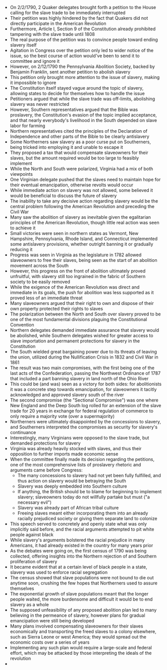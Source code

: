- On 2/2/1790, 2 Quaker delegates brought forth a petition to the House calling for the slave trade to be immediately interrupted
- Their petition was highly hindered by the fact that Quakers did not directly participate in the American Revolution
- Furthermore, Article I, Section 9 of the Constitution already prohibited tampering with the slave trade until 1808
- The real purpose of the petition was to convince people toward ending slavery itself
- Agitation in Congress over the petition only led to wider notice of the issue, so the best course of action would've been to send it to committee and ignore it
- However, on 2/12/1790 the Pennsylvania Abolition Society, backed by Benjamin Franklin, sent another petition to abolish slavery
- This petition only brought more attention to the issue of slavery, making it impossible to ignore
- The Constitution itself stayed vague around the topic of slavery, allowing states to decide for themselves how to handle the issue
- Petitioners argued that while the slave trade was off-limits, abolishing slavery was never restricted
- However, Southern representatives argued that the Bible was proslavery, the Constitution's evasion of the topic implied acceptance, and that nearly everybody's livelihood in the South depended on slave labor for farming
- Northern representatives cited the principles of the Declaration of Independence and other parts of the Bible to be clearly antislavery
- Some Northerners saw slavery as a poor curse put on Southerners, being tricked into employing it and unable to escape it
- They proposed a tax that would compensate slaveowners for their slaves, but the amount required would be too large to feasibly implement
- While the North and South were polarized, Virginia had a mix of both viewpoints
- One Virginian delegate pushed that the slaves need to maintain hope for their eventual emancipation, otherwise revolts would occur
- While immediate action on slavery was not allowed, some believed it would be beneficial to discuss the future of slavery
- The inability to take any decisive action regarding slavery would be the central problem following the American Revolution and preceding the Civil War
- Many saw the abolition of slavery as inevitable given the egalitarian principles of the American Revolution, though little real action was seen to achieve it
- Small victories were seen in northern states as Vermont, New Hampshire, Pennsylvania, Rhode Island, and Connecticut implemented some antislavery provisions, whether outright banning it or gradually reducing it
- Progress was seen in Virginia as the legislature in 1782 allowed slaveowners to free their slaves, being seen as the start of an abolition movement across the South
- However, this progress on the front of abolition ultimately proved unfruitful, with slavery still too ingrained in the fabric of Southern society to be easily removed
- While the exigence of the American Revolution was direct and immediate in its goals, the push for abolition was less supported as it proved less of an immediate threat
- Many slaveowners argued that their right to own and dispose of their own property protected their rights to slaves
- The polarization between the North and South over slavery proved to be one of the most fundamental divisions plaguing the Constitutional Convention
- Northern delegates demanded immediate assurance that slavery would be abolished, while Southern delegates wished for greater access to slave importation and permanent protections for slavery in the Constitution
- The South wielded great bargaining power due to its threats of leaving the union, utilized during the Nullification Crisis in 1832 and Civil War in 1861
- The result was two main compromises, with the first being one of the last acts of the Confederation, passing the Northwest Ordinance of 1787 that included a part banning slavery in land north of the Ohio River
- This could be (and was) seen as a victory for both sides: for abolitionists it was a concrete step towards emancipation, for slaveowners it tacitly acknowledged and approved slavery south of the river
- The second compromise (the "Sectional Compromise") was one where New England and the Deep South log rolled for an extension of the slave trade for 20 years in exchange for federal regulation of commerce to only require a majority vote (over a supermajority)
- Northerners were ultimately disappointed by the concessions to slavery, and Southerners interpreted the compromises as security for slavery's continuance
- Interestingly, many Virginians were opposed to the slave trade, but demanded protections for slavery
- Virginia was already heavily stocked with slaves, and thus their opposition to further imports made economic sense
- When the committee finally made its decision regarding the petitions, one of the most comprehensive lists of proslavery rhetoric and arguments came before Congress:
	- The many concessions to slavery had not yet been fully fulfilled, and thus action on slavery would be betraying the South
	- Slavery was deeply embedded into Southern culture
	- If anything, the British should be to blame for beginning to implement slavery; slaveowners today do not willfully partake but must ("a necessary evil")
	- Slavery was already part of African tribal culture
	- Freeing slaves meant either incorporating them into an already racially prejudiced society or giving them separate land to colonize
- This speech served to concretely and openly state what was only implicitly said before, and the racial arguments attempted to pit white people against black
- While slavery's arguments bolstered the racial prejudice in many Americans, it had already existed in the country for many years prior
- As the debates were going on, the first census of 1790 was being collected, offering insights into the Northern rejection of and Southern proliferation of slavery
- It became evident that at a certain level of black people in a state, slavery was used to enforce racial segregation
- The census showed that slave populations were not bound to die out anytime soon, crushing the few hopes that Northerners used to assure themselves
- The exponential growth of slave populations meant that the longer people waited, the more burdensome and difficult it would be to end slavery as a whole
- The supposed unfeasibility of any proposed abolition plan led to many believing in the permeance of slavery, however plans for gradual emancipation were still being developed
- Many plans involved compensating slaveowners for their slaves economically and transporting the freed slaves to a colony elsewhere, such as Sierra Leone or west America; they would spread out the economic costs over a series of years
- Implementing any such plan would require a large-scale and federal effort, which may be attacked by those interpreting the ideals of the revolution
- 